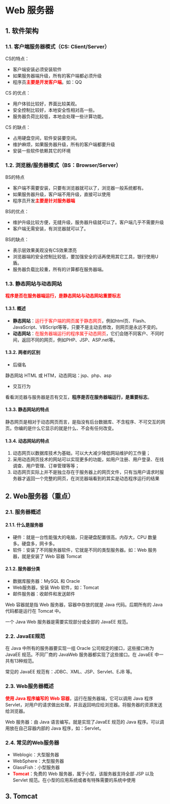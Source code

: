 # Web 服务器

## 1. 软件架构

### 1.1. 客户端服务器模式（CS: Client/Server）

CS的特点：

- 客户端安装必须安装软件
- 如果服务器端升级，所有的客户端都必须升级
- 程序员<font color=red>**主要是开发客户端**</font>。如：QQ

CS 的优点：

- 用户体验比较好，界面比较美观。
- 安全控制比较好，本地安全性相对高一些。
- 服务器负荷比较低，本地会处理一些计算功能。

CS 的缺点：

- 占用硬盘空间，软件安装要空间。
- 维护麻烦，如果服务器升级，所有的客户端都要升级
- 安装一些软件依赖其它的环境

### 1.2. 浏览器/服务器模式（BS：Browser/Server）

BS的特点

- 客户端不需要安装，只要有浏览器就可以了，浏览器一般系统都有。
- 如果服务器升级，客户端不用升级，直接可以使用
- 程序员开发<font color=red>**主要是针对服务器端**</font>

BS的优点：

- 维护升级比较方便，无缝升级，服务器升级就可以了。客户端几乎不需要升级
- 客户端无需安装，有浏览器就可以了。

BS的缺点：

- 表示层效果美观没有CS效果漂亮
- 浏览器端的安全控制比较低，要加强安全的话再使用其它工具，银行使用U盾。
- 服务器负载比较重，所有的计算都在服务器端。

### 1.3. 静态网站与动态网站

<font color=red>**程序是否在服务器端运行，是静态网站与动态网站重要标志**</font>

#### 1.3.1. 概述

- **静态网站**：<font color=red>运行于客户端的网页属于静态网页</font>，例如html页、Flash、JavaScript、VBScript等等，只要不是主动去修改，则网页是永远不变的。
- **动态网站**：<font color=red>在服务器端运行的程序属于动态网页</font>，它们会随不同客户、不同时间，返回不同的网页，例如PHP、JSP、ASP.net等。

#### 1.3.2. 两者的区别

- 后缀名

静态网站 HTML 或 HTM，动态网站：jsp、php、asp

- 交互行为

看看浏览器与服务器是否有交互，**程序是否在服务器端运行，是重要标志**。

#### 1.3.3. 静态网站的特点

静态网页是相对于动态网页而言，是指没有后台数据库、不含程序、不可交互的网页。你编的是什么它显示的就是什么、不会有任何改变。

#### 1.3.4. 动态网站的特点

1. 动态网页以数据库技术为基础，可以大大减少降低网站维护的工作量；
2. 采用动态网页技术的网站可以实现更多的功能，如用户注册、用户登录、在线调查、用户管理、订单管理等等；
3. 动态网页实际上并不是独立存在于服务器上的网页文件，只有当用户请求时服务器才返回一个完整的网页，在浏览器端看到的其实是动态程序运行的结果

## 2. Web服务器（重点）

### 2.1. 服务器概述

#### 2.1.1. 什么是服务器

- 硬件：就是一台性能强大的电脑，只是硬盘配置很高。内存大，CPU 数量多。硬盘多，网卡多。
- 软件：安装了不同服务器软件，它就是不同的类型服务器。如：Web 服务器，就是安装了 Web 容器 Tomcat

#### 2.1.2. 服务器分类

- 数据库服务器：MySQL 和 Oracle
- Web服务器，安装 Web 软件，如：Tomcat
- 邮件服务器：收邮件和发送邮件

Web 容器就是指 Web 服务器，容器中存放的就是 Java 代码。后期所有的 Java 代码都是运行在 Tomcat 中。

一个 Java Web 服务器是需要实现部分或全部的 JavaEE 规范。

### 2.2. JavaEE规范

在 Java 中所有的服务器要实现一组 Oracle 公司规定的接口，这些接口称为 JavaEE 规范。不同厂商的 JavaWeb 服务器都实现了这些接口。在 JavaEE 中一共有13种规范。

常见的 JavaEE 规范有：JDBC、XML、JSP、Servlet、EJB 等。

### 2.3. Web服务器概述

<font color=red>**使用 Java 程序编写的 Web 容器**</font>，运行在服务器端，它可以调用 Java 程序 Servlet，对用户的请求做出处理，并且返回响应给浏览器。将服务器的资源发送给浏览器。

Web 服务器：由 Java 语言编写。就是实现了JavaEE 规范的 Java 程序。可以调用放在自己容器内部的 Java 程序，如：Servlet。

### 2.4. 常见的Web服务器

- Weblogic：大型服务器
- WebSphere：大型服务器
- GlassFish：小型服务器
- <font color=red>**Tomcat**</font>：免费的 Web 服务器，属于小型，该服务器支持全部 JSP 以及 Servlet 规范。在小型的应用系统或者有特殊需要的系统中使用

## 3. Tomcat


